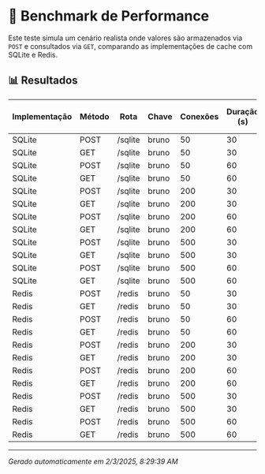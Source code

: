 # 🚀 Benchmark de Performance

Este teste simula um cenário realista onde valores são armazenados via `POST` e consultados via `GET`, comparando as implementações de cache com SQLite e Redis.

## 📊 Resultados

| Implementação | Método | Rota         | Chave | Conexões | Duração (s) | Req/s  | Latência Média (ms) | p99 (ms) | Erros | Timeouts |
|---------------|--------|--------------|-------|----------|-------------|--------|---------------------|----------|-------|----------|
| SQLite | POST | /sqlite | bruno | 50 | 30 | 78.34 | 645.00 | 1564.00 | 0 | 0 |
| SQLite | GET | /sqlite | bruno | 50 | 30 | 78.34 | 644.93 | 1555.00 | 0 | 0 |
| SQLite | POST | /sqlite | bruno | 50 | 60 | 120.84 | 414.42 | 1132.00 | 0 | 0 |
| SQLite | GET | /sqlite | bruno | 50 | 60 | 120.84 | 414.42 | 1137.00 | 0 | 0 |
| SQLite | POST | /sqlite | bruno | 200 | 30 | 313.34 | 640.86 | 1527.00 | 0 | 0 |
| SQLite | GET | /sqlite | bruno | 200 | 30 | 313.34 | 639.29 | 1511.00 | 0 | 0 |
| SQLite | POST | /sqlite | bruno | 200 | 60 | 484.57 | 413.02 | 862.00 | 0 | 0 |
| SQLite | GET | /sqlite | bruno | 200 | 60 | 483.34 | 413.28 | 865.00 | 0 | 0 |
| SQLite | POST | /sqlite | bruno | 500 | 30 | 776.37 | 640.77 | 1565.00 | 0 | 0 |
| SQLite | GET | /sqlite | bruno | 500 | 30 | 766.67 | 642.39 | 1626.00 | 0 | 0 |
| SQLite | POST | /sqlite | bruno | 500 | 60 | 1211.74 | 412.56 | 914.00 | 0 | 0 |
| SQLite | GET | /sqlite | bruno | 500 | 60 | 1208.34 | 413.14 | 896.00 | 0 | 0 |
| Redis | POST | /redis | bruno | 50 | 30 | 0.00 | 0.00 | 0.00 | 150 | 150 |
| Redis | GET | /redis | bruno | 50 | 30 | 0.00 | 0.00 | 0.00 | 150 | 150 |
| Redis | POST | /redis | bruno | 50 | 60 | 0.00 | 0.00 | 0.00 | 300 | 300 |
| Redis | GET | /redis | bruno | 50 | 60 | 0.00 | 0.00 | 0.00 | 300 | 300 |
| Redis | POST | /redis | bruno | 200 | 30 | 0.00 | 0.00 | 0.00 | 600 | 600 |
| Redis | GET | /redis | bruno | 200 | 30 | 0.00 | 0.00 | 0.00 | 420 | 420 |
| Redis | POST | /redis | bruno | 200 | 60 | 0.00 | 0.00 | 0.00 | 1200 | 1200 |
| Redis | GET | /redis | bruno | 200 | 60 | 0.00 | 0.00 | 0.00 | 1067 | 1067 |
| Redis | POST | /redis | bruno | 500 | 30 | 0.00 | 0.00 | 0.00 | 1000 | 1000 |
| Redis | GET | /redis | bruno | 500 | 30 | 0.00 | 0.00 | 0.00 | 1190 | 1190 |
| Redis | POST | /redis | bruno | 500 | 60 | 0.00 | 0.00 | 0.00 | 2500 | 2500 |
| Redis | GET | /redis | bruno | 500 | 60 | 0.52 | 1280.62 | 9929.00 | 2500 | 2500 |

---

_Gerado automaticamente em 2/3/2025, 8:29:39 AM_
